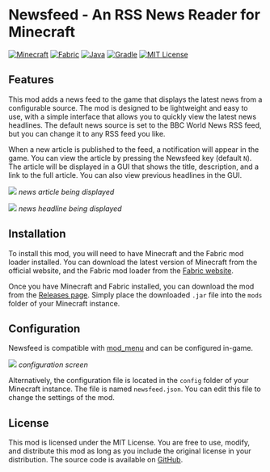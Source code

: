 # Newsfeed - An RSS News Reader for Minecraft

[![Minecraft](https://img.shields.io/badge/minecraft-1.21.4-olive.svg)](https://www.minecraft.net/)
[![Fabric](https://img.shields.io/badge/fabric-0.16.10-olive.svg)](https://fabricmc.net/)
[![Java](https://img.shields.io/badge/java-17-olive.svg)](https://www.oracle.com/java/technologies/javase/jdk17-archive-downloads.html)
[![Gradle](https://img.shields.io/badge/gradle-8.12.1-olive.svg)](https://gradle.org/)
[![MIT License](https://img.shields.io/badge/license-MIT-olive.svg)](https://opensource.org/license/mit/)

## Features

This mod adds a news feed to the game that displays the latest news from a configurable source. The mod is designed to be lightweight and easy to use, with a simple interface that allows you to quickly view the latest news headlines. The default news source is set to the BBC World News RSS feed, but you can change it to any RSS feed you like. 

When a new article is published to the feed, a notification will appear in the game. You can view the article by pressing the Newsfeed key (default `N`). The article will be displayed in a GUI that shows the title, description, and a link to the full article. You can also view previous headlines in the GUI.

![](https://sandydunlop.github.io/media/newsfeed/screenshot-art-0.png)
*news article being displayed*

![](https://sandydunlop.github.io/media/newsfeed/screenshot-hug-0.png)
*news headline being displayed*

## Installation

To install this mod, you will need to have Minecraft and the Fabric mod loader installed. You can download the latest version of Minecraft from the official website, and the Fabric mod loader from the [Fabric website](https://fabricmc.net/use/).

Once you have Minecraft and Fabric installed, you can download the mod from the [Releases page](). Simply place the downloaded `.jar` file into the `mods` folder of your Minecraft instance.

## Configuration

Newsfeed is compatible with [mod_menu](https://github.com/TerraformersMC/ModMenu) and can be configured in-game. 

![](https://sandydunlop.github.io/media/newsfeed/screenshot-cfg-0.png)
*configuration screen*

Alternatively, the configuration file is located in the `config` folder of your Minecraft instance. The file is named `newsfeed.json`. You can edit this file to change the settings of the mod.

## License

This mod is licensed under the MIT License. You are free to use, modify, and distribute this mod as long as you include the original license in your distribution. The source code is available on [GitHub](https://github.com/sandydunlop/newsfeed). 
